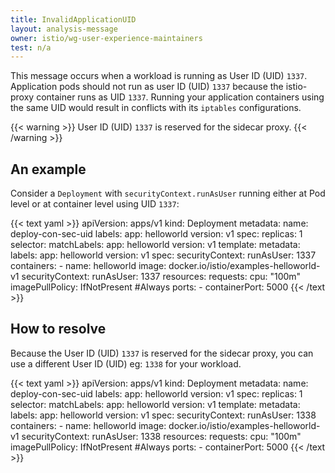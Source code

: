 ```yaml
---
title: InvalidApplicationUID
layout: analysis-message
owner: istio/wg-user-experience-maintainers
test: n/a
---
```


This message occurs when a workload is running as User ID (UID) `1337`. Application pods should not run as user ID (UID) `1337` because the istio-proxy container runs as UID `1337`. Running your application containers using the same UID would result in conflicts with its `iptables` configurations.

{{< warning >}}
User ID (UID) `1337` is reserved for the sidecar proxy.
{{< /warning >}}

## An example

Consider a `Deployment` with `securityContext.runAsUser` running either at Pod level or at container level using UID `1337`:

{{< text yaml >}}
apiVersion: apps/v1
kind: Deployment
metadata:
  name: deploy-con-sec-uid
  labels:
    app: helloworld
    version: v1
spec:
  replicas: 1
  selector:
    matchLabels:
      app: helloworld
      version: v1
  template:
    metadata:
      labels:
        app: helloworld
        version: v1
    spec:
      securityContext:
        runAsUser: 1337
      containers:
      - name: helloworld
        image: docker.io/istio/examples-helloworld-v1
        securityContext:
          runAsUser: 1337
        resources:
          requests:
            cpu: "100m"
        imagePullPolicy: IfNotPresent #Always
        ports:
        - containerPort: 5000
{{< /text >}}

## How to resolve

Because the User ID (UID) `1337` is reserved for the sidecar proxy, you can use a different User ID (UID) eg: `1338` for your workload.

{{< text yaml >}}
apiVersion: apps/v1
kind: Deployment
metadata:
  name: deploy-con-sec-uid
  labels:
    app: helloworld
    version: v1
spec:
  replicas: 1
  selector:
    matchLabels:
      app: helloworld
      version: v1
  template:
    metadata:
      labels:
        app: helloworld
        version: v1
    spec:
      securityContext:
        runAsUser: 1338
      containers:
      - name: helloworld
        image: docker.io/istio/examples-helloworld-v1
        securityContext:
          runAsUser: 1338
        resources:
          requests:
            cpu: "100m"
        imagePullPolicy: IfNotPresent #Always
        ports:
        - containerPort: 5000
{{< /text >}}
